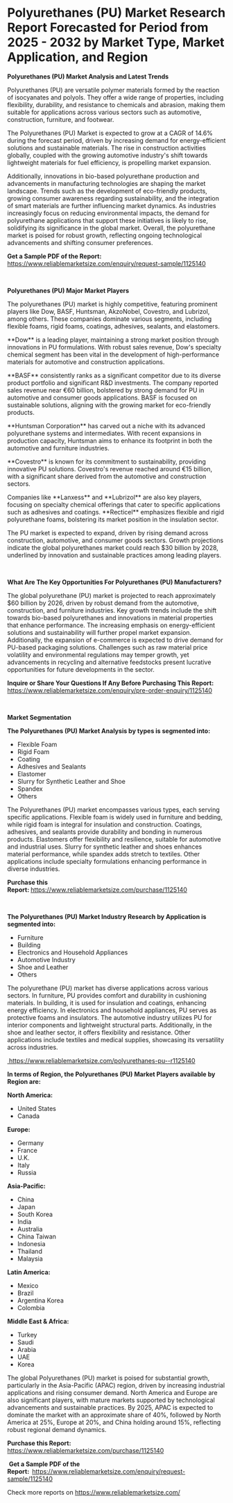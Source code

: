 <p><h1>Polyurethanes (PU) Market Research Report Forecasted for Period from 2025 -  2032 by Market Type, Market Application, and Region</h1></p><p><strong>Polyurethanes (PU) Market Analysis and Latest Trends</strong></p>
<p><p>Polyurethanes (PU) are versatile polymer materials formed by the reaction of isocyanates and polyols. They offer a wide range of properties, including flexibility, durability, and resistance to chemicals and abrasion, making them suitable for applications across various sectors such as automotive, construction, furniture, and footwear. </p><p>The Polyurethanes (PU) Market is expected to grow at a CAGR of 14.6% during the forecast period, driven by increasing demand for energy-efficient solutions and sustainable materials. The rise in construction activities globally, coupled with the growing automotive industry's shift towards lightweight materials for fuel efficiency, is propelling market expansion. </p><p>Additionally, innovations in bio-based polyurethane production and advancements in manufacturing technologies are shaping the market landscape. Trends such as the development of eco-friendly products, growing consumer awareness regarding sustainability, and the integration of smart materials are further influencing market dynamics. As industries increasingly focus on reducing environmental impacts, the demand for polyurethane applications that support these initiatives is likely to rise, solidifying its significance in the global market. Overall, the polyurethane market is poised for robust growth, reflecting ongoing technological advancements and shifting consumer preferences.</p></p>
<p><strong>Get a Sample PDF of the Report:&nbsp;</strong> <a href="https://www.reliablemarketsize.com/enquiry/request-sample/1125140?utm_campaign=3104&utm_medium=2&utm_source=Github&utm_content=ia&utm_term=21032025&utm_id=polyurethanes-pu">https://www.reliablemarketsize.com/enquiry/request-sample/1125140</a></p>
<p>&nbsp;</p>
<p><strong>Polyurethanes (PU) Major Market Players</strong></p>
<p><p>The polyurethanes (PU) market is highly competitive, featuring prominent players like Dow, BASF, Huntsman, AkzoNobel, Covestro, and Lubrizol, among others. These companies dominate various segments, including flexible foams, rigid foams, coatings, adhesives, sealants, and elastomers.</p><p>**Dow** is a leading player, maintaining a strong market position through innovations in PU formulations. With robust sales revenue, Dow's specialty chemical segment has been vital in the development of high-performance materials for automotive and construction applications.</p><p>**BASF** consistently ranks as a significant competitor due to its diverse product portfolio and significant R&D investments. The company reported sales revenue near €60 billion, bolstered by strong demand for PU in automotive and consumer goods applications. BASF is focused on sustainable solutions, aligning with the growing market for eco-friendly products.</p><p>**Huntsman Corporation** has carved out a niche with its advanced polyurethane systems and intermediates. With recent expansions in production capacity, Huntsman aims to enhance its footprint in both the automotive and furniture industries.</p><p>**Covestro** is known for its commitment to sustainability, providing innovative PU solutions. Covestro's revenue reached around €15 billion, with a significant share derived from the automotive and construction sectors.</p><p>Companies like **Lanxess** and **Lubrizol** are also key players, focusing on specialty chemical offerings that cater to specific applications such as adhesives and coatings. **Recticel** emphasizes flexible and rigid polyurethane foams, bolstering its market position in the insulation sector.</p><p>The PU market is expected to expand, driven by rising demand across construction, automotive, and consumer goods sectors. Growth projections indicate the global polyurethanes market could reach $30 billion by 2028, underlined by innovation and sustainable practices among leading players.</p></p>
<p>&nbsp;</p>
<p><strong>What Are The Key Opportunities For Polyurethanes (PU) Manufacturers?</strong></p>
<p><p>The global polyurethane (PU) market is projected to reach approximately $60 billion by 2026, driven by robust demand from the automotive, construction, and furniture industries. Key growth trends include the shift towards bio-based polyurethanes and innovations in material properties that enhance performance. The increasing emphasis on energy-efficient solutions and sustainability will further propel market expansion. Additionally, the expansion of e-commerce is expected to drive demand for PU-based packaging solutions. Challenges such as raw material price volatility and environmental regulations may temper growth, yet advancements in recycling and alternative feedstocks present lucrative opportunities for future developments in the sector.</p></p>
<p><strong>Inquire or Share Your Questions If Any Before Purchasing This Report:</strong> <a href="https://www.reliablemarketsize.com/enquiry/pre-order-enquiry/1125140?utm_campaign=3104&utm_medium=2&utm_source=Github&utm_content=ia&utm_term=21032025&utm_id=polyurethanes-pu">https://www.reliablemarketsize.com/enquiry/pre-order-enquiry/1125140</a></p>
<p>&nbsp;</p>
<p><strong>Market Segmentation</strong></p>
<p><strong>The Polyurethanes (PU) Market Analysis by types is segmented into:</strong></p>
<p><ul><li>Flexible Foam</li><li>Rigid Foam</li><li>Coating</li><li>Adhesives and Sealants</li><li>Elastomer</li><li>Slurry for Synthetic Leather and Shoe</li><li>Spandex</li><li>Others</li></ul></p>
<p><p>The Polyurethanes (PU) market encompasses various types, each serving specific applications. Flexible foam is widely used in furniture and bedding, while rigid foam is integral for insulation and construction. Coatings, adhesives, and sealants provide durability and bonding in numerous products. Elastomers offer flexibility and resilience, suitable for automotive and industrial uses. Slurry for synthetic leather and shoes enhances material performance, while spandex adds stretch to textiles. Other applications include specialty formulations enhancing performance in diverse industries.</p></p>
<p><strong>Purchase this Report:&nbsp;</strong><a href="https://www.reliablemarketsize.com/purchase/1125140?utm_campaign=3104&utm_medium=2&utm_source=Github&utm_content=ia&utm_term=21032025&utm_id=polyurethanes-pu">https://www.reliablemarketsize.com/purchase/1125140</a></p>
<p>&nbsp;</p>
<p><strong>The Polyurethanes (PU) Market Industry Research by Application is segmented into:</strong></p>
<p><ul><li>Furniture</li><li>Building</li><li>Electronics and Household Appliances</li><li>Automotive Industry</li><li>Shoe and Leather</li><li>Others</li></ul></p>
<p><p>The polyurethane (PU) market has diverse applications across various sectors. In furniture, PU provides comfort and durability in cushioning materials. In building, it is used for insulation and coatings, enhancing energy efficiency. In electronics and household appliances, PU serves as protective foams and insulators. The automotive industry utilizes PU for interior components and lightweight structural parts. Additionally, in the shoe and leather sector, it offers flexibility and resistance. Other applications include textiles and medical supplies, showcasing its versatility across industries.</p></p>
<p><a href="https://www.reliablemarketsize.com/polyurethanes-pu--r1125140?utm_campaign=3104&utm_medium=2&utm_source=Github&utm_content=ia&utm_term=21032025&utm_id=polyurethanes-pu">&nbsp;https://www.reliablemarketsize.com/polyurethanes-pu--r1125140</a></p>
<p><strong>In terms of Region, the Polyurethanes (PU) Market Players available by Region are:</strong></p>
<p>
    <p> <strong> North America: </strong>
        <ul>
            <li>United States</li>
            <li>Canada</li>
        </ul>
        </p> 
    <p> <strong> Europe: </strong>
        <ul>
            <li>Germany</li>
            <li>France</li>
            <li>U.K.</li>
            <li>Italy</li>
            <li>Russia</li>
        </ul>
        </p> 
    <p> <strong> Asia-Pacific: </strong>
        <ul>
            <li>China</li>
            <li>Japan</li>
            <li>South Korea</li>
            <li>India</li>
            <li>Australia</li>
            <li>China Taiwan</li>
            <li>Indonesia</li>
            <li>Thailand</li>
            <li>Malaysia</li>
        </ul>
        </p> 
    <p> <strong> Latin America: </strong>
        <ul>
            <li>Mexico</li>
            <li>Brazil</li>
            <li>Argentina Korea</li>
            <li>Colombia</li>
        </ul>
        </p> 
    <p> <strong> Middle East & Africa: </strong>
        <ul>
            <li>Turkey</li>
            <li>Saudi</li>
            <li>Arabia</li>
            <li>UAE</li>
            <li>Korea</li>
        </ul>
    </p>
    </p>
<p><p>The global Polyurethanes (PU) market is poised for substantial growth, particularly in the Asia-Pacific (APAC) region, driven by increasing industrial applications and rising consumer demand. North America and Europe are also significant players, with mature markets supported by technological advancements and sustainable practices. By 2025, APAC is expected to dominate the market with an approximate share of 40%, followed by North America at 25%, Europe at 20%, and China holding around 15%, reflecting robust regional demand dynamics.</p></p>
<p><strong>Purchase this Report: </strong><a href="https://www.reliablemarketsize.com/purchase/1125140?utm_campaign=3104&utm_medium=2&utm_source=Github&utm_content=ia&utm_term=21032025&utm_id=polyurethanes-pu">https://www.reliablemarketsize.com/purchase/1125140</a></p>
<p>&nbsp;<strong>Get a Sample PDF of the Report:&nbsp;&nbsp;</strong><a href="https://www.reliablemarketsize.com/enquiry/request-sample/1125140?utm_campaign=3104&utm_medium=2&utm_source=Github&utm_content=ia&utm_term=21032025&utm_id=polyurethanes-pu">https://www.reliablemarketsize.com/enquiry/request-sample/1125140</a></p>
<p><strong></strong></p>
<p>Check more reports on <a href="https://www.reliablemarketsize.com/?utm_campaign=3104&utm_medium=2&utm_source=Github&utm_content=ia&utm_term=21032025&utm_id=polyurethanes-pu">https://www.reliablemarketsize.com/</a></p>
